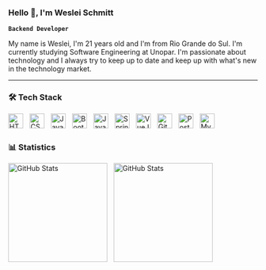 ### Hello 👋, I'm Weslei Schmitt

**`Backend Developer`**

My name is Weslei, I'm 21 years old and I'm from Rio Grande do Sul. I'm currently studying Software Engineering at Unopar. I'm passionate about technology and I always try to keep up to date and keep up with what's new in the technology market.

---

### 🛠️ Tech Stack

<img 
align="left" 
alt="HTML"
title="HTML" 
width="30px" 
style="padding-right: 10px;" 
src="https://cdn.jsdelivr.net/gh/devicons/devicon@latest/icons/html5/html5-original.svg" 
/>
<img 
align="left" 
alt="CSS" 
title="CSS"
width="30px" 
style="padding-right: 10px;" 
src="https://cdn.jsdelivr.net/gh/devicons/devicon@latest/icons/css3/css3-original.svg" 
/>
<img 
align="left" 
alt="JavaScript" 
title="JavaScript"
width="30px" 
style="padding-right: 10px;" 
src="https://cdn.jsdelivr.net/gh/devicons/devicon@latest/icons/javascript/javascript-original.svg" 
/>
<img 
align="left" 
alt="Bootstrap"
title="Bootstrap" 
width="30px" 
style="padding-right: 10px;" 
src="https://cdn.jsdelivr.net/gh/devicons/devicon@latest/icons/bootstrap/bootstrap-original.svg" 
/>
<img 
align="left" 
alt="Java" 
title="Java"
width="30px" 
style="padding-right: 10px;" 
src="https://cdn.jsdelivr.net/gh/devicons/devicon@latest/icons/java/java-original.svg" 
/>
<img 
align="left" 
alt="SpringBoot" 
title="SpringBoot"
width="30px" 
style="padding-right: 10px;" 
src="https://cdn.jsdelivr.net/gh/devicons/devicon@latest/icons/spring/spring-original-wordmark.svg" 
/>
<img 
align="left" 
alt="VueJs" 
title="VueJs"
width="30px" 
style="padding-right: 10px;" 
src="https://cdn.jsdelivr.net/gh/devicons/devicon@latest/icons/vuejs/vuejs-original-wordmark.svg" 
/>
<img 
align="left" 
alt="Git" 
title="Git"
width="30px" 
style="padding-right: 10px;" 
src="https://cdn.jsdelivr.net/gh/devicons/devicon@latest/icons/git/git-original.svg" 
/>
<img 
align="left" 
alt="PostgreSql" 
title="PostgreSql"
width="30px" 
style="padding-right: 10px;" 
src="https://cdn.jsdelivr.net/gh/devicons/devicon@latest/icons/postgresql/postgresql-original-wordmark.svg" 
/>
<img 
align="left" 
alt="MySql" 
title="MySql"
width="30px" 
style="padding-right: 10px;" 
src="https://cdn.jsdelivr.net/gh/devicons/devicon@latest/icons/mysql/mysql-original-wordmark.svg" 
/>
<br/>
<br/>

### 📊 Statistics

<p>
<img 
align="left" 
alt="GitHub Stats" 
height="200" 
style="padding-right: 10px;" 
src="https://github-readme-stats.vercel.app/api?username=Weslei23&show_icons=true&theme=tokyonight&include_all_commits=true&locale=pt-br" 
/>

<img 
align="left" 
alt="GitHub Stats" 
height="200" 
src="https://github-readme-stats.vercel.app/api/top-langs/?username=Weslei23&theme=tokyonight&layout=compact&custom_title=Tecnologias&langs_count=9" 
/>

</p>
